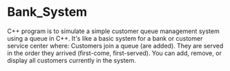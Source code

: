 # Bank_System
C++ program is to simulate a simple customer queue management system using a queue in C++. It's like a basic system for a bank or customer service center where:  Customers join a queue (are added).  They are served in the order they arrived (first-come, first-served).  You can add, remove, or display all customers currently in the system.
